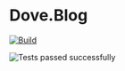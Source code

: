 # Dove.Blog

[![Build](https://github.com/Tdue21/Dove.Blog/actions/workflows/build.yml/badge.svg)](https://github.com/Tdue21/Dove.Blog/actions/workflows/build.yml)

![Tests passed successfully](https://img.shields.io/badge/tests-1%20passed-success)